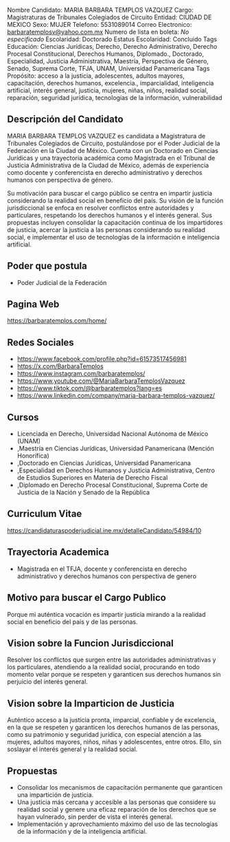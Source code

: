 Nombre Candidato: MARIA BARBARA TEMPLOS VAZQUEZ
Cargo: Magistraturas de Tribunales Colegiados de Circuito
Entidad: CIUDAD DE MEXICO
Sexo: MUJER
Telefono: 5531089014
Correo Electronico: barbaratemplosv@yahoo.com.mx
Numero de lista en boleta: *No especificado*
Escolaridad: Doctorado
Estatus Escolaridad: Concluido
Tags Educación: Ciencias Jurídicas, Derecho, Derecho Administrativo, Derecho Procesal Constitucional, Derechos Humanos, Diplomado., Doctorado, Especialidad, Justicia Administrativa, Maestría, Perspectiva de Género, Senado, Suprema Corte, TFJA, UNAM, Universidad Panamericana
Tags Propósito: acceso a la justicia, adolescentes, adultos mayores, capacitación, derechos humanos, excelencia., imparcialidad, inteligencia artificial, interés general, justicia, mujeres, niñas, niños, realidad social, reparación, seguridad jurídica, tecnologías de la información, vulnerabilidad


## Descripción del Candidato 

MARIA BARBARA TEMPLOS VAZQUEZ es candidata a Magistratura de Tribunales Colegiados de Circuito, postulándose por el Poder Judicial de la Federación en la Ciudad de México. Cuenta con un Doctorado en Ciencias Jurídicas y una trayectoria académica como Magistrada en el Tribunal de Justicia Administrativa de la Ciudad de México, además de experiencia como docente y conferencista en derecho administrativo y derechos humanos con perspectiva de género. 

Su motivación para buscar el cargo público se centra en impartir justicia considerando la realidad social en beneficio del país. Su visión de la función jurisdiccional se enfoca en resolver conflictos entre autoridades y particulares, respetando los derechos humanos y el interés general. Sus propuestas incluyen consolidar la capacitación continua de los impartidores de justicia, acercar la justicia a las personas considerando su realidad social, e implementar el uso de tecnologías de la información e inteligencia artificial.


## Poder que postula

- Poder Judicial de la Federación


## Pagina Web

https://barbaratemplos.com/home/


## Redes Sociales

- https://www.facebook.com/profile.php?id=61573517456981
- https://x.com/BarbaraTemplos
- https://www.instagram.com/barbaratemplos/
- https://www.youtube.com/@MariaBarbaraTemplosVazquez
- https://www.tiktok.com/@barbaratemplos?lang=es
- https://www.linkedin.com/company/maria-barbara-templos-vazquez/


## Cursos

- Licenciada en Derecho, Universidad Nacional Autónoma de México (UNAM)
- ,Maestría en Ciencias Jurídicas, Universidad Panamericana (Mención Honorífica)
- ,Doctorado en Ciencias Jurídicas, Universidad Panamericana
- ,Especialidad en Derechos Humanos y Justicia Administrativa, Centro de Estudios Superiores en Materia de Derecho Fiscal
- ,Diplomado en Derecho Procesal Constitucional, Suprema Corte de Justicia de la Nación y Senado de la República


## Curriculum Vitae

https://candidaturaspoderjudicial.ine.mx/detalleCandidato/54984/10


## Trayectoria Academica

- Magistrada en el TFJA, docente y conferencista en derecho administrativo y derechos humanos con perspectiva de genero


## Motivo para buscar el Cargo Publico

Porque mi auténtica vocación es impartir justicia mirando a la realidad social en beneficio del país y de las personas.


## Vision sobre la Funcion Jurisdiccional

Resolver los conflictos que surgen entre las autoridades administrativas y los particulares, atendiendo a la realidad social, procurando en todo momento velar porque se respeten y garanticen sus derechos humanos sin perjuicio del interés general.


## Vision sobre la Imparticion de Justicia

Auténtico acceso a la justicia pronta, imparcial, confiable y de excelencia, en la que se respeten y garanticen los derechos humanos de las personas, como su patrimonio y seguridad jurídica, con especial atención a las mujeres, adultos mayores, niños, niñas y adolescentes, entre otros. Ello, sin soslayar el interés general y la realidad social.


## Propuestas

- Consolidar los mecanismos de capacitación permanente que garanticen una impartición de justicia.
- Una justicia más cercana y accesible a las personas que considere su realidad social y genere una eficaz reparación de los derechos que se hayan vulnerado, sin perder de vista el interés general.
- Implementación y aprovechamiento máximo del uso de las tecnologías de la información y de la inteligencia artificial.

